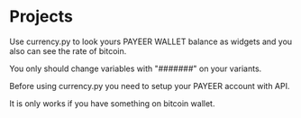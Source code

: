 # Projects

Use currency.py to look yours PAYEER WALLET balance as widgets and you also can see the rate of bitcoin.

You only should change variables with "#######" on your variants.

Before using currency.py you need to setup your PAYEER account with API.

It is only works if you have something on bitcoin wallet.
